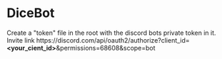 # DiceBot 
Create a "token" file in the root with the discord bots private token in it.<br/>
Invite link h<span>ttps://discord</span>.com/api/oauth2/authorize?client_id=**<your_cient_id>**&permissions=68608&scope=bot
